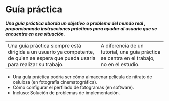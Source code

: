# Guía práctica

***Una guía práctica aborda un objetivo o problema del mundo real , proporcionando instrucciones prácticas para ayudar al usuario que se encuentra en esa situación.***

|||
|-|-|
|Una guía práctica siempre está dirigida a un usuario ya competente, de quien se espera que pueda usarla para realizar su trabajo.|A diferencia de un tutorial, una guía práctica se centra en el trabajo, no en el estudio.|

- Una guía práctica podría ser cómo almacenar película de nitrato de celulosa (en fotografía cinematográfica).
- Cómo configurar el perfilado de fotogramas (en software).
- Incluso: Solución de problemas de implementación.
